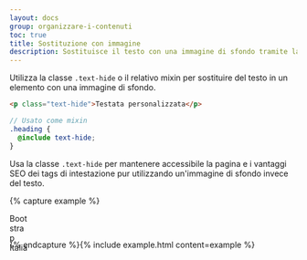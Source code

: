 ```yaml
---
layout: docs
group: organizzare-i-contenuti
toc: true
title: Sostituzione con immagine
description: Sostituisce il testo con una immagine di sfondo tramite la classe apposita.
---
```


Utilizza la classe `.text-hide` o il relativo mixin per sostituire del testo in un elemento con una immagine di sfondo.

```html
<p class="text-hide">Testata personalizzata</p>
```

```scss
// Usato come mixin
.heading {
  @include text-hide;
}
```

Usa la classe `.text-hide` per mantenere accessibile la pagina e i vantaggi SEO dei tags di intestazione pur utilizzando
un'immagine di sfondo invece del testo.

{% capture example %}

<p class="text-hide" style="background-image: url('{{ site.baseurl }}/docs/assets/img/favicons/favicon-32x32.png'); width: 32px; height: 32px;">Bootstrap Italia</p>
{% endcapture %}{% include example.html content=example %}
